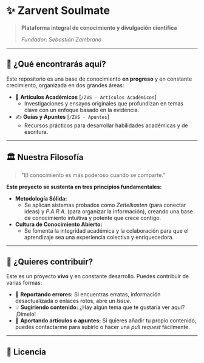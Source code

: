 # ✨ Zarvent Soulmate

> **Plataforma integral de conocimiento y divulgación científica**
> 
> _Fundador: Sebastián Zambrana_

---

## 🌟 ¿Qué encontrarás aquí?

Este repositorio es una base de conocimiento **en progreso** y en constante crecimiento, organizada en dos grandes áreas:

- 🧠 **Artículos Académicos** [`/ZVS - Artículos Académicos`]
  - Investigaciones y ensayos originales que profundizan en temas clave con un enfoque basado en la evidencia.
- ✍️ **Guías y Apuntes** [`/ZVS - Apuntes`]
  - Recursos prácticos para desarrollar habilidades académicas y de escritura.

---

## 🏛️ Nuestra Filosofía

> "El conocimiento es más poderoso cuando se comparte."

**Este proyecto se sustenta en tres principios fundamentales:**

- **Metodología Sólida:**
  - Se aplican sistemas probados como _Zettelkasten_ (para conectar ideas) y _P.A.R.A._ (para organizar la información), creando una base de conocimiento intuitiva y potente que crece contigo.
- **Cultura de Conocimiento Abierto:**
  - Se fomenta la integridad académica y la colaboración para que el aprendizaje sea una experiencia colectiva y enriquecedora.

---

## 🤝 ¿Quieres contribuir?

Este es un proyecto **vivo** y en constante desarrollo. Puedes contribuir de varias formas:

- 🐞 **Reportando errores:** Si encuentras erratas, información desactualizada o enlaces rotos, abre un _Issue_.
- 💡 **Sugiriendo contenido:** ¿Hay algún tema que te gustaría ver aquí? ¡Dímelo!
- 📝 **Aportando artículos o apuntes:** Si quieres añadir tu propio contenido, puedes contactarme para subirlo o hacer una _pull request_ fácilmente.

---

## 📜 Licencia
